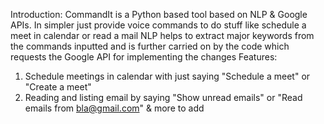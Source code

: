 Introduction: 
CommandIt is a Python based tool based on NLP & Google APIs. In simpler just provide voice commands to do stuff like schedule a meet in calendar 
or read a mail 
NLP helps to extract major keywords from the commands inputted and is further carried on by the code which requests the Google API for 
implementing the changes 
Features:
1) Schedule meetings in calendar with just saying "Schedule a meet" or "Create a meet"
2) Reading and listing email by saying "Show unread emails" or "Read emails from bla@gmail.com"
& more to add

